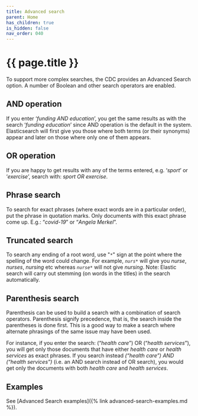 ```yaml
---
title: Advanced search
parent: Home
has_children: true
is_hidden: false
nav_order: 040
---
```


# {{ page.title }}

To support more complex searches, the CDC provides an Advanced Search option.
A number of Boolean and other search operators are enabled.

## AND operation

If you enter ‘*funding AND education*’,
you get the same results as with the search ‘*funding education*’ since AND operation is the default in the system.
Elasticsearch will first give you those where both terms (or their synonyms) appear and later on those where only one of them appears.

## OR operation

If you are happy to get results with any of the terms entered, e.g. ‘*sport*’ or ‘*exercise*’,
search with: *sport OR exercise*.

## Phrase search

To search for exact phrases (where exact words are in a particular order),
put the phrase in quotation marks.
Only documents with this exact phrase come up. E.g.: “*covid-19*” or “*Angela Merkel*”.

## Truncated search

 To search any ending of a root word, use "`*`" sign at the point where the spelling of the word could change.
 For example, *`nurs*`* will give you *nurse*, *nurses*, *nursing* etc whereas *`nurse*`* will not give *nursing*.
 Note: Elastic search will carry out stemming (on words in the titles) in the search automatically.

## Parenthesis search

Parenthesis can be used to build a search with a combination of search operators.
Parenthesis signify precedence, that is, the search inside the parentheses is done first.
This is a good way to make a search where alternate phrasings of the same issue may have been used.

For instance, if you enter the search: (“*health care*”) OR (“*health services*”),
you will get only those documents that have either *health care* or *health services* as exact phrases.
If you search instead *(“health care”) AND (“health services”)* (i.e. an AND search instead of OR search),
you would get only the documents with both *health care* and *health services*.

## Examples

See [Advanced Search examples]({% link advanced-search-examples.md %}).
